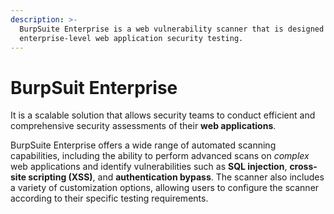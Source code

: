 ```yaml
---
description: >-
  BurpSuite Enterprise is a web vulnerability scanner that is designed for
  enterprise-level web application security testing.
---
```


# BurpSuit Enterprise

It is a scalable solution that allows security teams to conduct efficient and comprehensive security assessments of their **web applications**.

BurpSuite Enterprise offers a wide range of automated scanning capabilities, including the ability to perform advanced scans on _complex_ web applications and identify vulnerabilities such as **SQL injection**, **cross-site scripting (XSS)**, and **authentication bypass**. The scanner also includes a variety of customization options, allowing users to configure the scanner according to their specific testing requirements.
